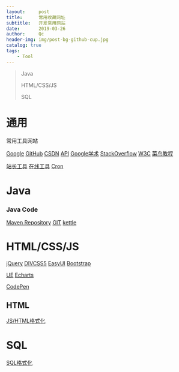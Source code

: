 ```yaml
---
layout:     post
title:      常用收藏网址
subtitle:   开发常用网站
date:       2019-03-26
author:     Qc
header-img: img/post-bg-github-cup.jpg
catalog: true
tags:
    - Tool
---
```


> Java
> 
> HTML/CSS/JS
> 
> SQL

# 通用
常用工具网站

[Google](https://www.google.com)
[GitHub](https://github.com/)
[CSDN](https://www.csdn.net/)
[API](http://tool.oschina.net/apidocs)
[Google学术](http://ac.scmor.com/)
[StackOverflow](https://stackoverflow.com/)
[W3C](https://www.w3cschool.cn/)
[菜鸟教程](http://www.runoob.com/)

[站长工具](http://tool.chinaz.com/)
[在线工具](http://tool.oschina.net/)
[Cron](http://cron.qqe2.com/)

# Java

### Java Code

[Maven Repository](http://mvnrepository.com/)
[GIT](https://www.liaoxuefeng.com/wiki/0013739516305929606dd18361248578c67b8067c8c017b000)
[kettle](http://www.kettle.net.cn/category/use)

# HTML/CSS/JS

[jQuery](http://jquery.cuishifeng.cn/)
[DIVCSS5](http://www.divcss5.com/)
[EasyUI](http://www.jeasyui.com/documentation/index.php)
[Bootstrap](https://v3.bootcss.com/components/)

[UE](http://ueditor.baidu.com/doc/#UE.Editor)
[Echarts](https://echarts.baidu.com/api.html)

[CodePen](https://codepen.io/)

## HTML

[JS/HTML格式化](http://tool.chinaz.com/Tools/jsformat.aspx)

# SQL

[SQL格式化](https://www.sojson.com/sql.html)